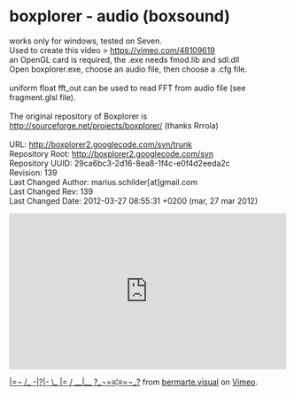 # boxplorer - audio (boxsound)

works only for windows, tested on Seven.<br />Used to create this video > https://vimeo.com/48109619 <br />
an OpenGL card is required, the .exe needs fmod.lib and sdl.dll<br />
Open boxplorer.exe, choose an audio file, then choose a .cfg file.<br />
<br />
uniform float fft_out can be used to read FFT from audio file (see fragment.glsl file).<br />
<br />
The original repository of Boxplorer is http://sourceforge.net/projects/boxplorer/ (thanks Rrrola)<br />
<br />
URL: http://boxplorer2.googlecode.com/svn/trunk<br />
Repository Root: http://boxplorer2.googlecode.com/svn<br />
Repository UUID: 29ca6bc3-2d16-8ea8-1f4c-e0f4d2eeda2c<br />
Revision: 139<br />
Last Changed Author: marius.schilder[at]gmail.com<br />
Last Changed Rev: 139<br />
Last Changed Date: 2012-03-27 08:55:31 +0200 (mar, 27 mar 2012)<br />
<iframe src="https://player.vimeo.com/video/48109619" width="500" height="282" frameborder="0" webkitallowfullscreen mozallowfullscreen allowfullscreen></iframe> <p><a href="https://vimeo.com/48109619">|=&not; /_ -|?|- \_ |= / __|__ ?_&not;=&equiv;&brvbar;&equiv;=&not;_?</a> from <a href="https://vimeo.com/user5938028">bermarte.visual</a> on <a href="https://vimeo.com">Vimeo</a>.</p>